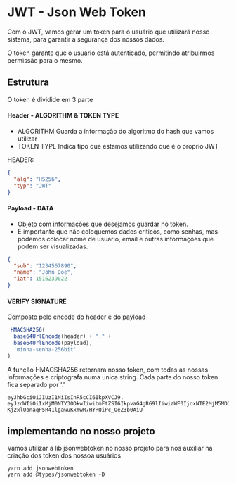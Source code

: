 # JWT - Json Web Token

Com o JWT, vamos gerar um token para o usuário que utilizará nosso sistema, para garantir a segurança dos nossos dados.

O token garante que o usuário está autenticado, permitindo atribuirmos permissão para o mesmo.

## Estrutura
O token é dividide em 3 parte
#### Header - ALGORITHM & TOKEN TYPE
  - ALGORITHM
    Guarda a informação do algoritmo do hash que vamos utilizar
  - TOKEN TYPE
    Indica tipo que estamos utilizando que é o proprio JWT

HEADER:
```json
{
  "alg": "HS256",
  "typ": "JWT"
}
```

#### Payload - DATA
  - Objeto com informações que desejamos guardar no token.
  - É importante que não coloquemos dados criticos, como senhas, mas podemos colocar nome de usuario, email e outras informações que podem ser visualizadas.

```json
{
  "sub": "1234567890",
  "name": "John Doe",
  "iat": 1516239022
}
```

#### VERIFY SIGNATURE
 Composto pelo encode do header e do payload

```js
 HMACSHA256(
  base64UrlEncode(header) + "." +
  base64UrlEncode(payload),
  'minha-senha-256bit'
) 
```
A função HMACSHA256 retornara nosso token, com todas as nossas informações e criptografa numa unica string.
Cada parte do nosso token fica separado por '.'

```
eyJhbGciOiJIUzI1NiIsInR5cCI6IkpXVCJ9.
eyJzdWIiOiIxMjM0NTY3ODkwIiwibmFtZSI6IkpvaG4gRG9lIiwiaWF0IjoxNTE2MjM5MDIyfQ.
Kj2xlUonaqP5R41lgawuKxmwR7HYRQiPc_OeZ3b0AiU
```

## implementando no nosso projeto
   Vamos utilizar a lib jsonwebtoken no nosso projeto para nos auxiliar na criação dos token dos nossoa usuários

```
yarn add jsonwebtoken
yarn add @types/jsonwebtoken -D
```
